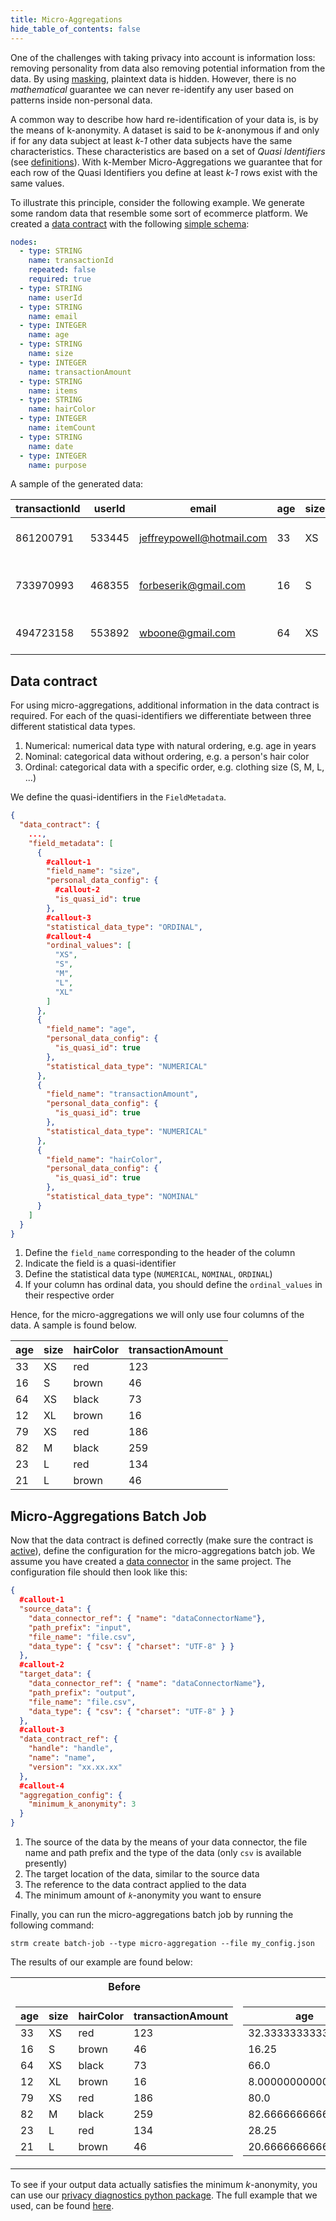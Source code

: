```yaml
---
title: Micro-Aggregations
hide_table_of_contents: false
---
```


One of the challenges with taking privacy into account is information loss: removing personality from data also
removing potential information from the data.
By using [masking](docs/02-concepts/02-data-contracts/03-masked-fields.md), plaintext data is hidden. However, there is
no _mathematical_ guarantee we can never re-identify any user based
on patterns inside non-personal data.

A common way to describe how hard re-identification of your data is, is by the means of k-anonymity. A dataset is
said to be _k_-anonymous if and only if for any data subject at least _k-1_ other data subjects have the same
characteristics. These characteristics are based on a set of _Quasi Identifiers_
(see [definitions](docs/02-concepts/99-definitions.md)). With k-Member Micro-Aggregations we guarantee that for each
row of the Quasi Identifiers you define at least _k-1_ rows exist with the same values.

[//]: # (TODO expand on this with a k-anonymity example?)

To illustrate this principle, consider the following example. We generate some random data that resemble some sort
of ecommerce platform. We created a [data contract](/docs/02-concepts/02-data-contracts/index.md) with the following
[simple schema](/docs/02-concepts/02-data-contracts/01-simple-schemas.md):

```yaml
nodes:
  - type: STRING
    name: transactionId
    repeated: false
    required: true
  - type: STRING
    name: userId
  - type: STRING
    name: email
  - type: INTEGER
    name: age
  - type: STRING
    name: size
  - type: INTEGER
    name: transactionAmount
  - type: STRING
    name: items
  - type: STRING
    name: hairColor
  - type: INTEGER
    name: itemCount
  - type: STRING
    name: date
  - type: INTEGER
    name: purpose
```

A sample of the generated data:

|transactionId     |userId|email|age               |size|hairColor|transactionAmount|items                       |itemCount|date               |purpose|
|------------------|------|-----|------------------|----|---------|-----------------|----------------------------|---------|-------------------|-------|
|861200791         |533445|jeffreypowell@hotmail.com|33                |XS  |red      |123              |[19063]                     |1        |2022-08-30 15:44:44|1      |
|733970993         |468355|forbeserik@gmail.com|16                |S   |brown    |46               |[13342, 12309, 13755, 10134]|4        |2022-07-19 15:44:44|2      |
|494723158         |553892|wboone@gmail.com|64                |XS  |black    |73               |[13342, 10773, 12442]       |3        |2022-06-18 15:44:44|2      |

[//]: # (TODO extra fields in data contract needed)

## Data contract

For using micro-aggregations, additional information in the data contract is required. For each of the
quasi-identifiers we differentiate between three different statistical data types.

1. Numerical: numerical data type with natural ordering, e.g. age in years
2. Nominal: categorical data without ordering, e.g. a person's hair color
3. Ordinal: categorical data with a specific order, e.g. clothing size (S, M, L, ...)

We define the quasi-identifiers in the `FieldMetadata`.

```json showLineNumbers
{
  "data_contract": {
    ...,
    "field_metadata": [
      {
        #callout-1
        "field_name": "size",
        "personal_data_config": {
          #callout-2
          "is_quasi_id": true
        },
        #callout-3
        "statistical_data_type": "ORDINAL",
        #callout-4
        "ordinal_values": [
          "XS",
          "S",
          "M",
          "L",
          "XL"
        ]
      },
      {
        "field_name": "age",
        "personal_data_config": {
          "is_quasi_id": true
        },
        "statistical_data_type": "NUMERICAL"
      },
      {
        "field_name": "transactionAmount",
        "personal_data_config": {
          "is_quasi_id": true
        },
        "statistical_data_type": "NUMERICAL"
      },
      {
        "field_name": "hairColor",
        "personal_data_config": {
          "is_quasi_id": true
        },
        "statistical_data_type": "NOMINAL"
      }
    ]
  }
}
```

1. Define the `field_name` corresponding to the header of the column
2. Indicate the field is a quasi-identifier
3. Define the statistical data type (`NUMERICAL`, `NOMINAL`, `ORDINAL`)
4. If your column has ordinal data, you should define the `ordinal_values` in their respective order

Hence, for the micro-aggregations we will only use four columns of the data. A sample is found below.

| age |size |hairColor|transactionAmount |
|-----|-----|---------|------------------|
| 33  |XS   |red      |123               |
| 16  |S    |brown    |46                |
| 64  |XS   |black    |73                |
| 12  |XL   |brown    |16                |
| 79  |XS   |red      |186               |
| 82  |M    |black    |259               |
| 23  |L    |red      |134               |
| 21  |L    |brown    |46                |

## Micro-Aggregations Batch Job

Now that the data contract is defined correctly (make sure the contract is
[active](/docs/02-concepts/02-data-contracts/index.md#states)), define the configuration for the
micro-aggregations batch job. We assume you have created a [data connector](/docs/02-concepts/04-data-connectors.md)
in the same project. The configuration file should then look like this:

```json showLineNumbers
{
  #callout-1
  "source_data": { 
    "data_connector_ref": { "name": "dataConnectorName"},
    "path_prefix": "input",
    "file_name": "file.csv",
    "data_type": { "csv": { "charset": "UTF-8" } }
  },
  #callout-2
  "target_data": {
    "data_connector_ref": { "name": "dataConnectorName"},
    "path_prefix": "output",
    "file_name": "file.csv",
    "data_type": { "csv": { "charset": "UTF-8" } }
  },
  #callout-3
  "data_contract_ref": {
    "handle": "handle",
    "name": "name",
    "version": "xx.xx.xx"
  },
  #callout-4
  "aggregation_config": {
    "minimum_k_anonymity": 3
  }
}
```

1. The source of the data by the means of your data connector, the file name and path prefix and the type of
   the data (only `csv` is available presently)
2. The target location of the data, similar to the source data
3. The reference to the data contract applied to the data
4. The minimum amount of _`k`_-anonymity you want to ensure

Finally, you can run the micro-aggregations batch job by running the following command:

```shell
strm create batch-job --type micro-aggregation --file my_config.json
```

The results of our example are found below:

<table>
<tr><th>Before</th><th>After</th></tr>
<tr><td>

| age |size |hairColor|transactionAmount |
|-----|-----|---------|------------------|
| 33  |XS   |red      |123               |
| 16  |S    |brown    |46                |
| 64  |XS   |black    |73                |
| 12  |XL   |brown    |16                |
| 79  |XS   |red      |186               |
| 82  |M    |black    |259               |
| 23  |L    |red      |134               |
| 21  |L    |brown    |46                |

</td><td>

|age               |size |hairColor|transactionAmount |
|------------------|-----|---------|------------------|
|32.33333333333333 |XS   |red      |141.33333333333334|
|16.25             |S    |brown    |49.250000000000014|
|66.0              |XS   |black    |88.4              |
|8.000000000000007 |XL   |brown    |7.333333333333314 |
|80.0              |XS   |red      |174.75            |
|82.66666666666666 |M    |black    |269.0             |
|28.25             |L    |red      |139.25            |
|20.666666666666664|L    |brown    |53.333333333333314|

</td></tr> </table>


To see if your output data actually satisfies the minimum _k_-anonymity, you can use our [privacy diagnostics python
package](https://github.com/strmprivacy/strm-privacy-diagnostics).
The full example that we used, can be found
[here](https://deepnote.com/workspace/STRM-demos-2614c69d-1aae-4c75-a0b8-ee631006da30/project/Data-team-in-a-day-with-STRM-eb9f78ee-b796-48e5-b1ff-b77815a3952a).
